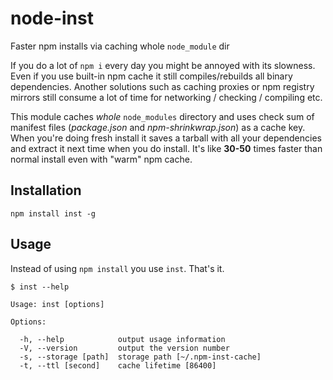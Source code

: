 node-inst
=========

Faster npm installs via caching whole `node_module` dir


If you do a lot of `npm i` every day you might be annoyed with its slowness. Even if you use built-in
npm cache it still compiles/rebuilds all binary dependencies. Another solutions such as caching proxies or
npm registry mirrors still consume a lot of time for networking / checking / compiling etc.

This module caches *whole* `node_modules` directory and uses check sum of manifest files (*package.json*
and *npm-shrinkwrap.json*) as a cache key. When you're doing fresh install it saves a tarball with all your
dependencies and extract it next time when you do install. It's like **30-50** times faster than normal
install even with "warm" npm cache.


## Installation

    npm install inst -g


## Usage

Instead of using `npm install` you use `inst`. That's it.

    $ inst --help

    Usage: inst [options]

    Options:

      -h, --help            output usage information
      -V, --version         output the version number
      -s, --storage [path]  storage path [~/.npm-inst-cache]
      -t, --ttl [second]    cache lifetime [86400]
